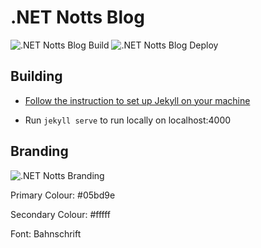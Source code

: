 # .NET Notts Blog
![.NET Notts Blog Build](https://github.com/dotnetnotts/dotnetnotts-blog/workflows/.NET%20Notts%20Blog%20Build/badge.svg) 
![.NET Notts Blog Deploy](https://github.com/dotnetnotts/dotnetnotts-blog/workflows/.NET%20Notts%20Blog%20Deploy/badge.svg?branch=main)

## Building

- [Follow the instruction to set up Jekyll on your machine](https://jekyllrb.com/docs/)

- Run `jekyll serve` to run locally on localhost:4000

## Branding

![.NET Notts Branding](https://res.cloudinary.com/dsfcrod4r/image/upload/v1598552467/branding_ydno1a.png)

Primary Colour: #05bd9e

Secondary Colour: #fffff

Font: Bahnschrift